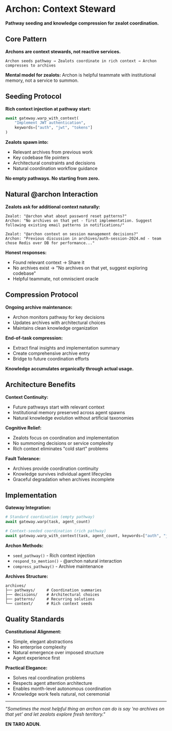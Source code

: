# Archon: Context Steward

**Pathway seeding and knowledge compression for zealot coordination.**

## Core Pattern

**Archons are context stewards, not reactive services.**

```
Archon seeds pathway → Zealots coordinate in rich context → Archon compresses to archives
```

**Mental model for zealots:** Archon is helpful teammate with institutional memory, not a service to summon.

## Seeding Protocol

**Rich context injection at pathway start:**

```python
await gateway.warp_with_context(
    "Implement JWT authentication",
    keywords=["auth", "jwt", "tokens"]
)
```

**Zealots spawn into:**
- Relevant archives from previous work
- Key codebase file pointers
- Architectural constraints and decisions
- Natural coordination workflow guidance

**No empty pathways. No starting from zero.**

## Natural @archon Interaction

**Zealots ask for additional context naturally:**

```
Zealot: "@archon what about password reset patterns?"
Archon: "No archives on that yet - first implementation. Suggest following existing email patterns in notifications/"

Zealot: "@archon context on session management decisions?"  
Archon: "Previous discussion in archives/auth-session-2024.md - team chose Redis over DB for performance..."
```

**Honest responses:** 
- Found relevant context → Share it
- No archives exist → "No archives on that yet, suggest exploring codebase"
- Helpful teammate, not omniscient oracle

## Compression Protocol

**Ongoing archive maintenance:**
- Archon monitors pathway for key decisions
- Updates archives with architectural choices
- Maintains clean knowledge organization

**End-of-task compression:**
- Extract final insights and implementation summary
- Create comprehensive archive entry
- Bridge to future coordination efforts

**Knowledge accumulates organically through actual usage.**

## Architecture Benefits

**Context Continuity:**
- Future pathways start with relevant context
- Institutional memory preserved across agent spawns
- Natural knowledge evolution without artificial taxonomies

**Cognitive Relief:**
- Zealots focus on coordination and implementation
- No summoning decisions or service complexity
- Rich context eliminates "cold start" problems

**Fault Tolerance:**
- Archives provide coordination continuity
- Knowledge survives individual agent lifecycles
- Graceful degradation when archives incomplete

## Implementation

**Gateway Integration:**
```python
# Standard coordination (empty pathway)
await gateway.warp(task, agent_count)

# Context-seeded coordination (rich pathway)
await gateway.warp_with_context(task, agent_count, keywords=["auth", "jwt"])
```

**Archon Methods:**
- `seed_pathway()` - Rich context injection
- `respond_to_mention()` - @archon natural interaction  
- `compress_pathway()` - Archive maintenance

**Archives Structure:**
```
archives/
├── pathways/     # Coordination summaries
├── decisions/    # Architectural choices
├── patterns/     # Recurring solutions
└── context/      # Rich context seeds
```

## Quality Standards

**Constitutional Alignment:**
- Simple, elegant abstractions
- No enterprise complexity
- Natural emergence over imposed structure
- Agent experience first

**Practical Elegance:**
- Solves real coordination problems
- Respects agent attention architecture
- Enables month-level autonomous coordination
- Knowledge work feels natural, not ceremonial

---

*"Sometimes the most helpful thing an archon can do is say 'no archives on that yet' and let zealots explore fresh territory."*

**EN TARO ADUN.**